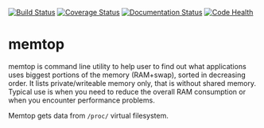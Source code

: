 [![Build Status](https://travis-ci.org/MartinThoma/memtop.svg?branch=master)](https://travis-ci.org/MartinThoma/memtop)
[![Coverage Status](https://img.shields.io/coveralls/MartinThoma/memtop.svg)](https://coveralls.io/r/MartinThoma/memtop?branch=master)
[![Documentation Status](http://img.shields.io/badge/docs-latest-brightgreen.svg)](http://pythonhosted.org/memtop)
[![Code Health](https://landscape.io/github/MartinThoma/memtop/master/landscape.svg)](https://landscape.io/github/MartinThoma/memtop/master)

# memtop
memtop is command line utility to help user to find out what applications uses
biggest portions of the memory (RAM+swap), sorted in decreasing order. It lists
private/writeable memory only, that is without shared memory. Typical use is
when you need to reduce the overall RAM consumption or when you encounter
performance problems.

Memtop gets data from `/proc/` virtual filesystem.